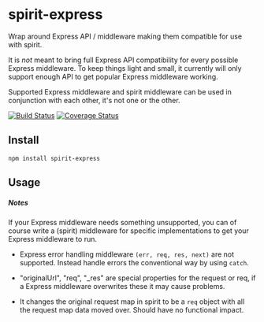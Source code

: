 # spirit-express
Wrap around Express API / middleware making them compatible for use with spirit.

It is _not_ meant to bring full Express API compatibility for every possible Express middleware. To keep things light and small, it currently will only support enough API to get popular Express middleware working.

Supported Express middleware and spirit middleware can be used in conjunction with each other, it's not one or the other.


[![Build Status](https://travis-ci.org/spirit-js/spirit-express.svg?branch=master)](https://travis-ci.org/spirit-js/spirit-express)
[![Coverage Status](https://coveralls.io/repos/github/spirit-js/spirit-express/badge.svg?branch=master)](https://coveralls.io/github/spirit-js/spirit-express?branch=master)

## Install
`npm install spirit-express`

## Usage


##### Notes
If your Express middleware needs something unsupported, you can of course write a (spirit) middleware for specific implementations to get your Express middleware to run.

- Express error handling middleware `(err, req, res, next)` are not supported. Instead handle errors the conventional way by using `catch`.

- "originalUrl", "req", "_res" are special properties for the request or req, if a Express middleware overwrites these it may cause problems.

- It changes the original request map in spirit to be a `req` object with all the request map data moved over. Should have no functional impact.

